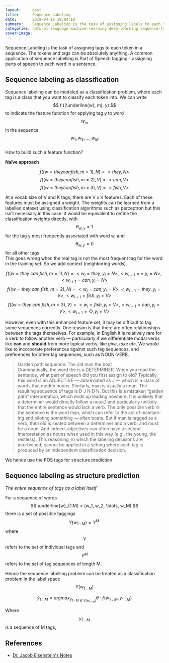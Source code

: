 ```yaml
---
layout:     post
title:      Sequence Labeling
date:       2018-04-18 18:04:18
summary:    Sequence Labeling is the task of assigning labels to each token in a sequence. A common application of sequence labelling is Part of Speech tagging - assigning parts of speech to each word in a sentence. In this project we iterate through multiple methods, eventually building a state-of-the-art model for the task using Deep Learning
categories: natural-language machine-learning deep-learning sequence-labelling neural-nets recurrent-neural-networks long-short-term-memory-network lstm pos-tag part-of-speech tagging computational-modeling data-models Neural-networks Training viterbi hidden-markov-model georgia-tech gatech 
cover-image: 
---
```


<!-- > This project was completed as part of the course requirements of [CS 7650 Natural Language](https://github.com/jacobeisenstein/gt-nlp-class) under [Prof. Jacob Eisenstein](https://www.cc.gatech.edu/~jeisenst/)   -->

Sequence Labeling is the task of assigning tags to each token in a sequence. The tokens and tags can be absolutely anything. A common application of sequence labelling is Part of Speech tagging - assigning parts of speech to each word in a sentence. 

## Sequence labeling as classification

Sequence labeling can be modeled as a classification problem, where each tag is a class that you want to classify each token into. 
We can write  $$ f ((\underline{w}, m), y) $$ to indicate the feature function for applying tag y to word $$ w_m $$ in the sequence $$ w_1, w_2, \ldots, w_M $$  
How to build such a feature function?  

**Naïve approach** 

$$ f((w = they can fish, m = 1), N) = <they, N>  $$
$$ f((w = they can fish, m = 2), V) = <can, V>  $$
$$ f((w = they can fish, m = 3), V) = <fish, V>  $$

At a vocab size of V and K tags, there are V x K features. Each of these features must be assigned a weight. The weights can be learned from a labelled dataset using classification algorithms such as perceptron but this isn’t necessary in this case: it would be equivalent to define the classification weights directly, with $$\theta_{w, y} = 1$$ for the tag y most frequently associated with word w, and $$\theta_{w, y} = 0$$ for all other tags   
This goes wrong when the real tag is not the most frequent tag for the word in the training set. So we add context (neighboring words).  

$$ f((w = they\ can\ fish, m=1), N) = {<w_i=they, y_i = N>, <w_{i-1}=\diamond, y_i = N>, <w_{i+1}=can, y_i = N>} $$
$$ f((w = they\ can\ fish, m=2), N) = {<w_i=can, y_i = V>, <w_{i-1}=they, y_i = V>, <w_{i+1}=fish, y_i = V>} $$
$$ f((w = they\ can\ fish, m=3), V) = {<w_i=fish, y_i = V>, <w_{i-1}=can, y_i = V>, <w_{i+1}=\Diamond, y_i = V>} $$ 

However, even with this enhanced feature set, it may be difficult to tag some sequences correctly. One reason is that there are often relationships between the tags themselves. 
For example, in English it is relatively rare for a verb to follow another verb — particularly if we differentiate modal verbs like **can** and **should** from more typical verbs, like *give*, *take* etc. We would like to incorporate preferences against such tag sequences, and preferences for other tag sequences, such as NOUN-VERB. 

> Garden path sequence: The old man the boat  
Grammatically, the word the is a DETERMINER. When you read the sentence, what part of speech did you first assign to old? Typically, this word is an ADJECTIVE — abbreviated as J — which is a class of words that modify nouns. Similarly, man is usually a noun. The resulting sequence of tags is D J N D N. But this is a mistaken “garden path” interpretation, which ends up leading nowhere. It is unlikely that a determiner would directly follow a noun,1 and particularly unlikely that the entire sentence would lack a verb. The only possible verb in the sentence is the word man, which can refer to the act of maintain- ing and piloting something — often boats. But if man is tagged as a verb, then old is seated between a determiner and a verb, and must be a noun. And indeed, adjectives can often have a second interpretation as nouns when used in this way (e.g., the young, the restless). This reasoning, in which the labeling decisions are intertwined, cannot be applied in a setting where each tag is produced by an independent classification decision. 

We hence use the POS tags for structure prediction

## Sequence labeling as structure prediction 
*The entire sequence of tags as a label itself*

For a sequence of words $$ \underline{w}_{1:M} = (w_1, w_2, \ldots, w_M) $$ there is a set of possible taggings $$ \Upsilon ({w}_{1:M}) = \Upsilon^M \ {}$$ where $$ \Upsilon $$ refers to the set of individual tags and $$ \Upsilon^M $$ refers to the set of tag sequences of length M. 

Hence the sequence labelling problem can be treated as a classification problem in the label space $$ \Upsilon(w_{1:M}) $$ 
 
 $$ \hat{y}_{1:M} = argmax_{y_{1:M \in \Upsilon(w_{1:M})}} \theta \cdot f(w_{1:M}, y_{1:M}) $$ 

Where $${y}_{1:M}$$ is a sequence of M tags,




## References

* [Dr. Jacob Eisenstein's Notes](https://github.com/jacobeisenstein/gt-nlp-class/blob/master/notes/eisenstein-nlp-notes.pdf)